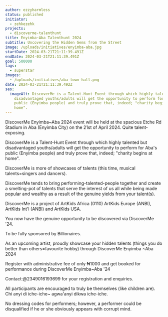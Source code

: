 ```yaml
---
author: ezzyharmless
status: published
initiator:
  - zehkezehk
projects:
  - discoverme-talenthunt
title: Enyimba~Aba Talenthunt 2024
subtitle: Uncovering the Hidden Gems from the Street
image: /uploads/initiatives/enyimba-aba.jpg
startDate: 2024-03-21T21:11:39.491Z
endDate: 2024-03-21T21:11:39.491Z
goal: 500000
tags:
  - superstar
images:
  - /uploads/initiatives/aba-town-hall.png
date: 2024-03-21T21:11:39.492Z
seo:
  imageAlt: DiscoverMe is a Talent-Hunt Event through which highly talented but
    disadvantaged youths/adults will get the opportunity to perform for Aba's
    public (Enyimba people) and truly prove that, indeed; "charity begins at
    home".
---
```

DiscoverMe Enyimba~Aba 2024 event will be held at the spacious Etche Rd Stadium in Aba (Enyimba City) on the 21st of April 2024. Quite talent-exposing.

DiscoverMe is a Talent-Hunt Event through which highly talented but disadvantaged youths/adults will get the opportunity to perform for Aba's public (Enyimba people) and truly prove that, indeed; "charity begins at home".

DiscoverMe is more of showcases of talents (this time, musical talents=singers and dancers).

DiscoverMe tends to bring performing-talented-people together and create a smelting-pot of talents that serve the interest of us all while being made popular and wealthy as a result of the genuine yields from your talent(s).

DiscoverMe is a project of ArtKids Africa (0110)
ArtKids Europe (ANBI), ArtKids Int'l (ANBI) and
ArtKids USA.

You now have the genuine opportunity to be discovered via DiscoverMe '24.

To be fully sponsored by Billionaires.

As an upcoming artist, proudly showcase your hidden talents  (things you do better than others=favourite hobby) through DiscoverMe Enyimba ~Aba 2024

Register with administrative fee of only ₦1000 and get booked for performance during DiscoverMe Enyimba~Aba '24

Contact:@2349016193699 for your registration and enquiries.

All participants are encouraged to truly be themselves (like children are).
Chi anyi di iche-iche~ agwa'anyi dikwa iche-iche.

No dressing codes for performers; however, a performer could be disqualified if he or she obviously appears with corrupt mind.
